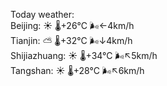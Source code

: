 Today weather:  
Beijing: ☀️   🌡️+26°C 🌬️←4km/h  
Tianjin: ⛅️  🌡️+32°C 🌬️↓4km/h  
Shijiazhuang: ☀️   🌡️+34°C 🌬️↖5km/h  
Tangshan: ☀️   🌡️+28°C 🌬️↖6km/h  
